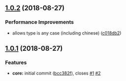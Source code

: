 <a name="1.0.2"></a>

## [1.0.2](http://gitlab.baidu.com/be-fe/conventional-changelog-befe/compare/v1.0.1...v1.0.2) (2018-08-27)

### Performance Improvements

- allows type is any case (including chinese) ([c018db2](http://gitlab.baidu.com/be-fe/conventional-changelog-befe/commit/c018db2))

<a name="1.0.1"></a>

## [1.0.1](http://gitlab.baidu.com/be-fe/conventional-changelog-befe/compare/bcc382f...v1.0.1) (2018-08-27)

### Features

- **core:** initial commit ([bcc382f](http://gitlab.baidu.com/be-fe/conventional-changelog-befe/commit/bcc382f)), closes [#1](http://gitlab.baidu.com/be-fe/conventional-changelog-befe/issues/1) [#2](http://gitlab.baidu.com/be-fe/conventional-changelog-befe/issues/2)
